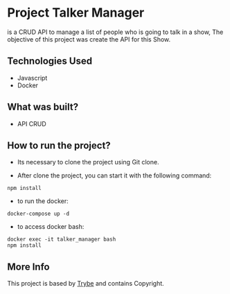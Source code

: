 # Project Talker Manager

is a CRUD API to manage a list of people who is going to talk in a show, The objective of this project was create the API for this Show.


## Technologies Used

* Javascript
* Docker

## What was built?

* API CRUD


## How to run the project?

* Its necessary to clone the project using Git clone.

* After clone the project, you can start it with the following command:
```
npm install
```
* to run the docker:
 ```
 docker-compose up -d
 ```
 * to access docker bash:
 ```
 docker exec -it talker_manager bash
 npm install
 ```

 
 ## More Info
 This project is based by [Trybe](https://www.betrybe.com/) and contains Copyright.
